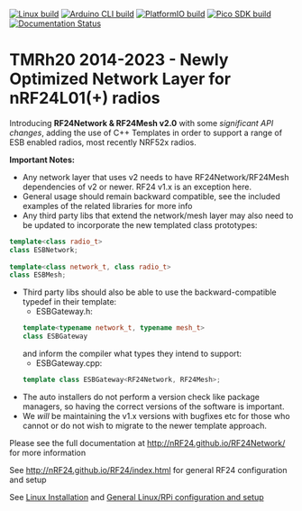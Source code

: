 <!-- markdownlint-disable MD041 MD034 -->
[![Linux build](https://github.com/nRF24/RF24Network/actions/workflows/build_linux.yml/badge.svg)](https://github.com/nRF24/RF24Network/actions/workflows/build_linux.yml)
[![Arduino CLI build](https://github.com/nRF24/RF24Network/actions/workflows/build_arduino.yml/badge.svg)](https://github.com/nRF24/RF24Network/actions/workflows/build_arduino.yml)
[![PlatformIO build](https://github.com/nRF24/RF24Network/actions/workflows/build_platformIO.yml/badge.svg)](https://github.com/nRF24/RF24Network/actions/workflows/build_platformIO.yml)
[![Pico SDK build](https://github.com/nRF24/RF24Network/actions/workflows/build_rp2xxx.yml/badge.svg)](https://github.com/nRF24/RF24Network/actions/workflows/build_rp2xxx.yml)
[![Documentation Status](https://readthedocs.org/projects/rf24network/badge/?version=latest)](https://rf24network.readthedocs.io/en/latest/?badge=latest)

# TMRh20 2014-2023 - Newly Optimized Network Layer for nRF24L01(+) radios
Introducing **RF24Network & RF24Mesh v2.0** with some *significant API changes*, adding the use of C++ Templates in order to support a
range of ESB enabled radios, most recently NRF52x radios.

**Important Notes:**
- Any network layer that uses v2 needs to have RF24Network/RF24Mesh dependencies of v2 or newer. RF24 v1.x is an exception here.
- General usage should remain backward compatible, see the included examples of the related libraries for more info
- Any third party libs that extend the network/mesh layer may also need to be updated to incorporate the new templated class prototypes:
```cpp
template<class radio_t>
class ESBNetwork;
  
template<class network_t, class radio_t>
class ESBMesh;
```
- Third party libs should also be able to use the backward-compatible typedef in their template:
  - ESBGateway.h:
  ```cpp
  template<typename network_t, typename mesh_t>
  class ESBGateway
  ```
  and inform the compiler what types they intend to support:
  - ESBGateway.cpp:
  ```cpp
  template class ESBGateway<RF24Network, RF24Mesh>;
  ```  
- The auto installers do not perform a version check like package managers, so having the correct versions of the software is important.
- We *will* be maintaining the v1.x versions with bugfixes etc for those who cannot or do not wish to migrate to the newer template approach.

Please see the full documentation at http://nRF24.github.io/RF24Network/ for more information

See http://nRF24.github.io/RF24/index.html for general RF24 configuration and setup

See [Linux Installation](http://nRF24.github.io/RF24/md_docs_linux_install.html) and [General Linux/RPi configuration and setup](http://nRF24.github.io/RF24/md_docs_rpi_general.html)
